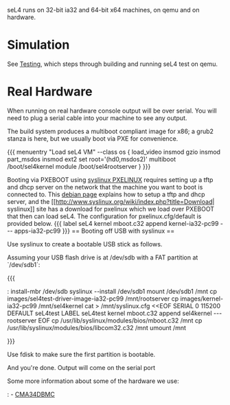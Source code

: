 seL4 runs on 32-bit ia32 and 64-bit x64 machines, on qemu and on
hardware.

# Simulation


See [Testing](https://wiki.sel4.systems/Testing#IA32), which
steps through building and running seL4 test on qemu.

# Real Hardware
 When running on real hardware console output will be
over serial. You will need to plug a serial cable into your machine to
see any output.

The build system produces a multiboot compliant image for x86; a grub2
stanza is here, but we usually boot via PXE for convenience.

{{{ menuentry "Load seL4 VM" --class os { load_video insmod gzio insmod
part_msdos insmod ext2 set root='(hd0,msdos2)' multiboot
/boot/sel4kernel module /boot/sel4rootserver } }}}

Booting via PXEBOOT using
[syslinux PXELINUX](http://www.syslinux.org/wiki/index.php?title=PXELINUX) requires setting up a tftp and dhcp server on the network
that the machine you want to boot is connected to. This
[debian page](https://debian-administration.org/article/478/Setting_up_a_server_for_PXE_network_booting) explains how to setup a tftp and dhcp server, and the
\[\[<http://www.syslinux.org/wiki/index.php?title=Download>|
syslinux\]\] site has a download for pxelinux which we load over PXEBOOT
that then can load seL4. The configuration for pxelinux.cfg/default is
provided below. {{{ label seL4 kernel mboot.c32 append kernel-ia32-pc99
--- apps-ia32-pc99 }}} == Booting off USB with syslinux ==

Use syslinux to create a bootable USB stick as follows.

Assuming your USB flash drive is at /dev/sdb with a FAT partition at
\`/dev/sdb1\`:

{{{

:   install-mbr /dev/sdb syslinux --install /dev/sdb1 mount /dev/sdb1
    /mnt cp images/sel4test-driver-image-ia32-pc99 /mnt/rootserver cp
    images/kernel-ia32-pc99 /mnt/sel4kernel cat &gt; /mnt/syslinux.cfg
    &lt;&lt;EOF SERIAL 0 115200 DEFAULT seL4test LABEL seL4test kernel
    mboot.c32 append sel4kernel --- rootserver EOF cp
    /usr/lib/syslinux/modules/bios/mboot.c32 /mnt cp
    /usr/lib/syslinux/modules/bios/libcom32.c32 /mnt umount /mnt

}}}

Use fdisk to make sure the first partition is bootable.

And you're done. Output will come on the serial port

Some more information about some of the hardware we use:

:   -   [CMA34DBMC](CMA34DBMC)


